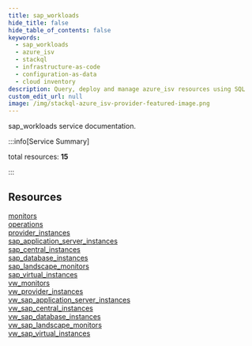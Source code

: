 ```yaml
---
title: sap_workloads
hide_title: false
hide_table_of_contents: false
keywords:
  - sap_workloads
  - azure_isv
  - stackql
  - infrastructure-as-code
  - configuration-as-data
  - cloud inventory
description: Query, deploy and manage azure_isv resources using SQL
custom_edit_url: null
image: /img/stackql-azure_isv-provider-featured-image.png
---
```


sap_workloads service documentation.

:::info[Service Summary]

total resources: __15__  

:::

## Resources
<div class="row">
<div class="providerDocColumn">
<a href="/services/sap_workloads/monitors/">monitors</a><br />
<a href="/services/sap_workloads/operations/">operations</a><br />
<a href="/services/sap_workloads/provider_instances/">provider_instances</a><br />
<a href="/services/sap_workloads/sap_application_server_instances/">sap_application_server_instances</a><br />
<a href="/services/sap_workloads/sap_central_instances/">sap_central_instances</a><br />
<a href="/services/sap_workloads/sap_database_instances/">sap_database_instances</a><br />
<a href="/services/sap_workloads/sap_landscape_monitors/">sap_landscape_monitors</a><br />
<a href="/services/sap_workloads/sap_virtual_instances/">sap_virtual_instances</a>
</div>
<div class="providerDocColumn">
<a href="/services/sap_workloads/vw_monitors/">vw_monitors</a><br />
<a href="/services/sap_workloads/vw_provider_instances/">vw_provider_instances</a><br />
<a href="/services/sap_workloads/vw_sap_application_server_instances/">vw_sap_application_server_instances</a><br />
<a href="/services/sap_workloads/vw_sap_central_instances/">vw_sap_central_instances</a><br />
<a href="/services/sap_workloads/vw_sap_database_instances/">vw_sap_database_instances</a><br />
<a href="/services/sap_workloads/vw_sap_landscape_monitors/">vw_sap_landscape_monitors</a><br />
<a href="/services/sap_workloads/vw_sap_virtual_instances/">vw_sap_virtual_instances</a>
</div>
</div>